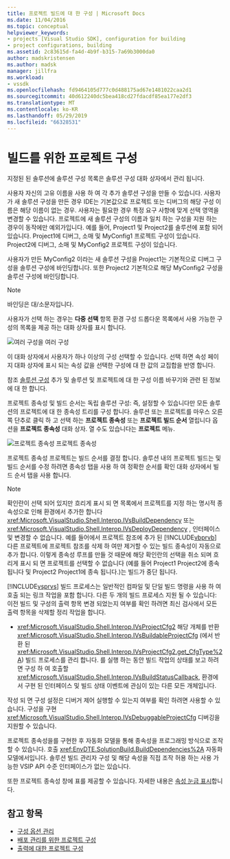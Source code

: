 ```yaml
---
title: 프로젝트 빌드에 대 한 구성 | Microsoft Docs
ms.date: 11/04/2016
ms.topic: conceptual
helpviewer_keywords:
- projects [Visual Studio SDK], configuration for building
- project configurations, building
ms.assetid: 2c83615d-fa4d-4b9f-b315-7a69b3000da0
author: madskristensen
ms.author: madsk
manager: jillfra
ms.workload:
- vssdk
ms.openlocfilehash: fd9464105d777c0d488175ad67e1481022caa2d1
ms.sourcegitcommit: 40d612240dc5bea418cd27fdacdf85ea177e2df3
ms.translationtype: MT
ms.contentlocale: ko-KR
ms.lasthandoff: 05/29/2019
ms.locfileid: "66328531"
---
```

# <a name="project-configuration-for-building"></a>빌드를 위한 프로젝트 구성
지정된 된 솔루션에 솔루션 구성 목록은 솔루션 구성 대화 상자에서 관리 됩니다.

 사용자 자신의 고유 이름을 사용 하 여 각 추가 솔루션 구성을 만들 수 있습니다. 사용자가 새 솔루션 구성을 만든 경우 IDE는 기본값으로 프로젝트 또는 디버그의 해당 구성 이름은 해당 이름이 없는 경우. 사용자는 필요한 경우 특정 요구 사항에 맞게 선택 영역을 변경할 수 있습니다. 프로젝트에 새 솔루션 구성의 이름과 일치 하는 구성을 지원 하는 경우이 동작에만 예외가입니다. 예를 들어, Project1 및 Project2를 솔루션에 포함 되어 있습니다. Project1에 디버그, 소매 및 MyConfig1 프로젝트 구성이 있습니다. Project2에 디버그, 소매 및 MyConfig2 프로젝트 구성이 있습니다.

 사용자가 만든 MyConfig2 이라는 새 솔루션 구성을 Project1는 기본적으로 디버그 구성을 솔루션 구성에 바인딩합니다. 또한 Project2 기본적으로 해당 MyConfig2 구성을 솔루션 구성에 바인딩합니다.

> [!NOTE]
> 바인딩은 대/소문자입니다.

 사용자가 선택 하는 경우는 **다중 선택** 항목 환경 구성 드롭다운 목록에서 사용 가능한 구성의 목록을 제공 하는 대화 상자를 표시 합니다.

 ![여러 구성을](../../extensibility/internals/media/vsmultiplecfgs.gif "vsMultipleCfgs") 여러 구성

 이 대화 상자에서 사용자가 하나 이상의 구성 선택할 수 있습니다. 선택 하면 속성 페이지 대화 상자에 표시 되는 속성 값을 선택한 구성에 대 한 값의 교집합을 반영 합니다.

 참조 [솔루션 구성](../../extensibility/internals/solution-configuration.md) 추가 및 솔루션 및 프로젝트에 대 한 구성 이름 바꾸기와 관련 된 정보에 대 한 합니다.

 프로젝트 종속성 및 빌드 순서는 독립 솔루션 구성: 즉, 설정할 수 있습니다만 모든 솔루션의 프로젝트에 대 한 종속성 트리를 구성 합니다. 솔루션 또는 프로젝트를 마우스 오른쪽 단추로 클릭 하 고 선택 하는 **프로젝트 종속성** 또는 **프로젝트 빌드 순서** 열립니다 옵션을 **프로젝트 종속성** 대화 상자. 열 수도 있습니다는 **프로젝트** 메뉴.

 ![프로젝트 종속성](../../extensibility/internals/media/vsprojdependencies.gif "vsProjDependencies") 프로젝트 종속성

 프로젝트 종속성 프로젝트는 빌드 순서를 결정 합니다. 솔루션 내의 프로젝트 빌드는 및 빌드 순서를 수정 하려면 종속성 탭을 사용 하 여 정확한 순서를 확인 대화 상자에서 빌드 순서 탭을 사용 합니다.

> [!NOTE]
> 확인란이 선택 되어 있지만 흐리게 표시 되 면 목록에서 프로젝트를 지정 하는 명시적 종속성으로 인해 환경에서 추가한 합니다 <xref:Microsoft.VisualStudio.Shell.Interop.IVsBuildDependency> 또는 <xref:Microsoft.VisualStudio.Shell.Interop.IVsDeployDependency> , 인터페이스 및 변경할 수 없습니다. 예를 들어에서 프로젝트 참조에 추가 된 [!INCLUDE[vbprvb](../../code-quality/includes/vbprvb_md.md)] 다른 프로젝트에 프로젝트 참조를 삭제 하 여만 제거할 수 있는 빌드 종속성이 자동으로 추가 합니다. 이렇게 종속성 루프를 만들 것 때문에 해당 확인란의 선택을 취소 되며 흐리게 표시 되 면 프로젝트를 선택할 수 없습니다 (예를 들어 Project1 Project2에 종속 됩니다 및 Project2 Project1에 종속 됩니다.)는 빌드가 중단 됩니다.

 [!INCLUDE[vsprvs](../../code-quality/includes/vsprvs_md.md)] 빌드 프로세스는 일반적인 컴파일 및 단일 빌드 명령을 사용 하 여 호출 되는 링크 작업을 포함 합니다. 다른 두 개의 빌드 프로세스 지원 될 수 있습니다: 이전 빌드 및 구성의 출력 항목 변경 되었는지 여부를 확인 하려면 최신 검사에서 모든 출력 항목을 삭제할 정리 작업을 합니다.

- <xref:Microsoft.VisualStudio.Shell.Interop.IVsProjectCfg2> 해당 개체를 반환 <xref:Microsoft.VisualStudio.Shell.Interop.IVsBuildableProjectCfg> (에서 반환 된 <xref:Microsoft.VisualStudio.Shell.Interop.IVsProjectCfg2.get_CfgType%2A>) 빌드 프로세스를 관리 합니다. 를 실행 하는 동안 빌드 작업의 상태를 보고 하려면 구성 하 여 호출할 <xref:Microsoft.VisualStudio.Shell.Interop.IVsBuildStatusCallback>, 환경에서 구현 된 인터페이스 및 빌드 상태 이벤트에 관심이 있는 다른 모든 개체입니다.

 작성 되 면 구성 설정은 디버거 제어 실행할 수 있는지 여부를 확인 하려면 사용할 수 있습니다. 구성을 구현 <xref:Microsoft.VisualStudio.Shell.Interop.IVsDebuggableProjectCfg> 디버깅을 지원할 수 있습니다.

 프로젝트 종속성을를 구현한 후 자동화 모델을 통해 종속성을 프로그래밍 방식으로 조작할 수 있습니다. 호출 <xref:EnvDTE.SolutionBuild.BuildDependencies%2A> 자동화 모델에서입니다. 솔루션 빌드 관리자 구성 및 해당 속성을 직접 조작 허용 하는 사용 가능한 VSIP API 수준 인터페이스가 없는 있습니다.

 또한 프로젝트 종속성 창에 표를 제공할 수 있습니다. 자세한 내용은 [속성 눈금 표시](../../extensibility/internals/properties-display-grid.md)합니다.

## <a name="see-also"></a>참고 항목
- [구성 옵션 관리](../../extensibility/internals/managing-configuration-options.md)
- [배포 관리를 위한 프로젝트 구성](../../extensibility/internals/project-configuration-for-managing-deployment.md)
- [출력에 대한 프로젝트 구성](../../extensibility/internals/project-configuration-for-output.md)